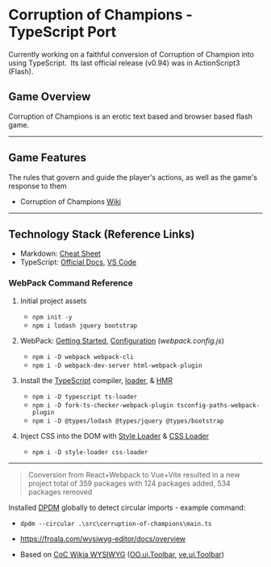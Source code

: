 # Corruption of Champions - TypeScript Port

Currently working on a faithful conversion of Corruption of Champion into using TypeScript.&nbsp; Its last official release (v0.94) was in ActionScript3 (Flash).

## Game Overview

Corruption of Champions is an erotic text based and browser based flash game.

---

## Game Features

The rules that govern and guide the player's actions, as well as the game's response to them

- Corruption of Champions [Wiki](https://wiki.smutosaur.us/CoC/Main_Page 'Erotic browser based flash text game')

---

## Technology Stack (Reference Links)

- Markdown: [Cheat Sheet](https://www.markdownguide.org/cheat-sheet 'A quick reference to the Markdown syntax')
- TypeScript: [Official Docs](https://www.typescriptlang.org/docs 'TypeScript Official Documentation'), [VS Code](https://code.visualstudio.com/docs/languages/typescript 'TypeScript in Visual Studio Code')

### WebPack Command Reference

1. Initial project assets

   - `npm init -y`
   - `npm i lodash jquery bootstrap`

2. WebPack: [Getting Started](https://webpack.js.org/guides/getting-started), [Configuration](https://webpack.js.org/concepts/configuration) (_webpack.config.js_)

   - `npm i -D webpack webpack-cli`
   - `npm i -D webpack-dev-server html-webpack-plugin`

3. Install the [TypeScript](https://webpack.js.org/guides/typescript) compiler, [loader](https://webpack.js.org/guides/build-performance/#typescript-loader), & [HMR](https://webpack.js.org/guides/hot-module-replacement)

   - `npm i -D typescript ts-loader`
   - `npm i -D fork-ts-checker-webpack-plugin tsconfig-paths-webpack-plugin`
   - `npm i -D @types/lodash @types/jquery @types/bootstrap`

4. Inject CSS into the DOM with [Style Loader](https://github.com/webpack-contrib/style-loader) & [CSS Loader](https://github.com/webpack-contrib/css-loader)

   - `npm i -D style-loader css-loader`

---

> Conversion from React+Webpack to Vue+Vite resulted in a new project total of 359 packages with 124 packages added, 534 packages removed

Installed [DPDM](https://github.com/acrazing/dpdm) globally to detect circular imports - example command:

- `dpdm --circular .\src\corruption-of-champions\main.ts`

- <https://froala.com/wysiwyg-editor/docs/overview>

- Based on [CoC Wikia WYSIWYG](https://cocxianxia.fandom.com/wiki/Goo-Girl) ([OO.ui.Toolbar](https://doc.wikimedia.org/VisualEditor/master/js/#!/api/OO.ui.Toolbar), [ve.ui.Toolbar](https://doc.wikimedia.org/VisualEditor/master/js/#!/api/ve.ui.Toolbar))
